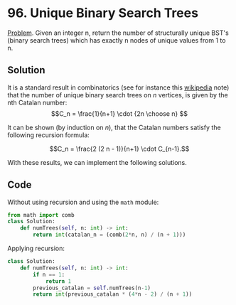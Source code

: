 # 96. Unique Binary Search Trees

[Problem](https://leetcode.com/problems/unique-binary-search-trees/). Given an integer n, return the number of structurally unique BST's (binary search trees) which has exactly
n nodes of unique values from 1 to n.

## Solution
It is a standard result in combinatorics (see for instance this [wikipedia](https://en.wikipedia.org/wiki/Catalan_number#Applications_in_combinatorics) note) that the number of unique binary search trees on $n$ vertices, is given by the nth Catalan number:
$$C_n = \frac{1}{n+1} \cdot {2n \choose n} $$

It can be shown (by induction on $n$), that the Catalan numbers satisfy the following recursion formula:

$$C_n = \frac{2 (2 n - 1)}{n+1} \cdot C_{n-1}.$$

With these results, we can implement the following solutions.

## Code
Without using recursion and using the ```math``` module:

```python
from math import comb
class Solution:
    def numTrees(self, n: int) -> int:
        return int(catalan_n = (comb(2*n, n) / (n + 1)))
```

Applying recursion:

```python
class Solution:
    def numTrees(self, n: int) -> int:
        if n == 1:
            return 1    
        previous_catalan = self.numTrees(n-1)
        return int(previous_catalan * (4*n - 2) / (n + 1))
```


